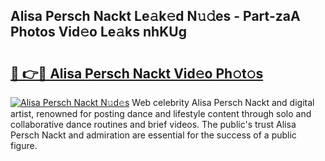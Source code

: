 ## Alisa Persch Nackt Le𝚊k𝚎d N𝚞𝚍es - Part-zaA Photos Vid𝚎o Le𝚊ks nhKUg

# <h2><a href="http://fb46l3.evod.top/?m=Alisa+Persch+Nackt">🔗 👉🔴 Alisa Persch Nackt Vid𝚎o Ph𝚘t𝚘s</a></h2>

[![Alisa Persch Nackt N𝚞d𝚎s](https://i.imgur.com/8V9OHl7.gif)](http://fb46l3.evod.top/?m=Alisa+Persch+Nackt)
Web celebrity Alisa Persch Nackt and digital artist, renowned for posting dance and lifestyle content through solo and collaborative dance routines and brief videos. The public's trust Alisa Persch Nackt and admiration are essential for the success of a public figure. 
